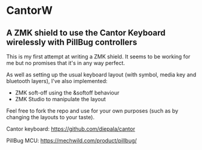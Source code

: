 # CantorW
## A ZMK shield to use the Cantor Keyboard wirelessly with PillBug controllers

This is my first attempt at writing a ZMK shield. It seems to be working for me but no promises that it's in any way perfect.

As well as setting up the usual keyboard layout (with symbol, media key and bluetooth layers), I've also implemented:
* ZMK soft-off using the &softoff behaviour
* ZMK Studio to manipulate the layout

Feel free to fork the repo and use for your own purposes (such as by changing the layouts to your taste).

Cantor keyboard: https://github.com/diepala/cantor

PillBug MCU: https://mechwild.com/product/pillbug/
